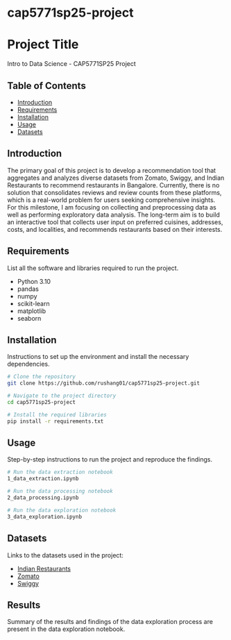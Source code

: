 # cap5771sp25-project
# Project Title

Intro to Data Science - CAP5771SP25 Project

## Table of Contents
- [Introduction](#introduction)
- [Requirements](#requirements)
- [Installation](#installation)
- [Usage](#usage)
- [Datasets](#datasets)

## Introduction
The primary goal of this project is to develop a recommendation tool that aggregates and analyzes diverse datasets from Zomato, Swiggy, and Indian Restaurants to recommend restaurants in Bangalore. Currently, there is no solution that consolidates reviews and review counts from these platforms, which is a real-world problem for users seeking comprehensive insights. For this milestone, I am focusing on collecting and preprocessing data as well as performing exploratory data analysis. The long-term aim is to build an interactive tool that collects user input on preferred cuisines, addresses, costs, and localities, and recommends restaurants based on their interests.

## Requirements
List all the software and libraries required to run the project.
- Python 3.10
- pandas
- numpy
- scikit-learn
- matplotlib
- seaborn

## Installation
Instructions to set up the environment and install the necessary dependencies.
```bash
# Clone the repository
git clone https://github.com/rushang01/cap5771sp25-project.git

# Navigate to the project directory
cd cap5771sp25-project

# Install the required libraries
pip install -r requirements.txt
```

## Usage
Step-by-step instructions to run the project and reproduce the findings.
```bash
# Run the data extraction notebook
1_data_extraction.ipynb

# Run the data processing notebook
2_data_processing.ipynb

# Run the data exploration notebook
3_data_exploration.ipynb
```

## Datasets
Links to the datasets used in the project:
- [Indian Restaurants](https://www.kaggle.com/datasets/arnabchaki/indian-restaurants-2023/data)
- [Zomato](https://www.kaggle.com/datasets/absin7/zomato-bangalore-dataset/data?select=zomato.csv)
- [Swiggy](https://www.kaggle.com/datasets/ashishjangra27/swiggy-restaurants-dataset/data?select=swiggy.csv)

## Results
Summary of the results and findings of the data exploration process are present in the data exploration notebook.